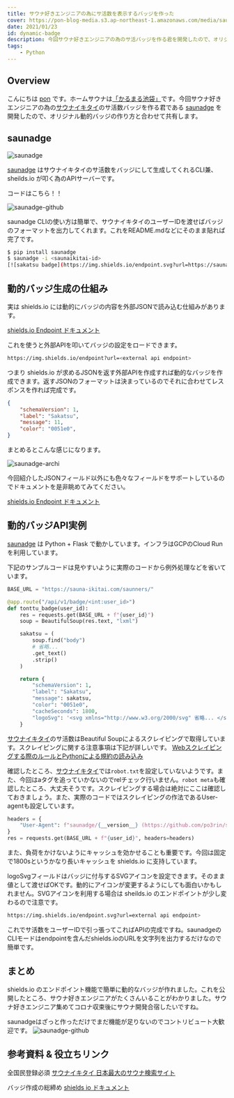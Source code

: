```yaml
---
title: サウナ好きエンジニアの為にサ活数を表示するバッジを作った
cover: https://pon-blog-media.s3.ap-northeast-1.amazonaws.com/media/sauna-dynamic-badge.jpg
date: 2021/01/23
id: dynamic-badge
description: 今回サウナ好きエンジニアの為のサ活バッジを作る君を開発したので、オリジナル動的バッジの作り方と合わせて共有します。
tags:
    - Python
---
```


## Overview

こんにちは [pon](https://twitter.com/po3rin) です。ホームサウナは[「かるまる池袋」](https://sauna-ikitai.com/saunas/6656)です。今回サウナ好きエンジニアの為の[サウナイキタイ](https://sauna-ikitai.com/)のサ活数バッジを作る君である [saunadge](https://github.com/po3rin/saunadge) を開発したので、オリジナル動的バッジの作り方と合わせて共有します。

## saunadge

![saunadge](https://pon-blog-media.s3.ap-northeast-1.amazonaws.com/media/saunadge.png)

[saunadge](https://github.com/po3rin/saunadge) はサウナイキタイのサ活数をバッジにして生成してくれるCLI兼、sheilds.io が叩く為のAPIサーバーです。

コードはこちら！！

![saunadge-github](https://pon-blog-media.s3.ap-northeast-1.amazonaws.com/media/saunadge-github.png)

saunadge CLIの使い方は簡単で、サウナイキタイのユーザーIDを渡せばバッジのフォーマットを出力してくれます。これをREADME.mdなどにそのまま貼れば完了です。

```sh
$ pip install saunadge
$ saunadge -i <saunaikitai-id>
[![sakatsu badge](https://img.shields.io/endpoint.svg?url=https://saunadge-gjqqouyuca-an.a.run.app/api/v1/badge/46531&style=flat-square)](https://sauna-ikitai.com/saunners/46531)
```

## 動的バッジ生成の仕組み

実は shields.io には動的にバッジの内容を外部JSONで読み込む仕組みがあります。

[shields.io Endpoint ドキュメント](https://shields.io/endpoint)

これを使うと外部APIを叩いてバッジの設定をロードできます。

```sh
https://img.shields.io/endpoint?url=<external api endpoint>
```

つまり shields.io が求めるJSONを返す外部APIを作成すれば動的なバッジを作成できます。返すJSONのフォーマットは決まっているのでそれに合わせてレスポンスを作れば完成です。

```json
{
    "schemaVersion": 1,
    "label": "Sakatsu",
    "message": 11,
    "color": "0051e0",
}
```

まとめるとこんな感じになります。

![saunadge-archi](https://pon-blog-media.s3.ap-northeast-1.amazonaws.com/media/saunadge-archi.png)

今回紹介したJSONフィールド以外にも色々なフィールドをサポートしているのでドキュメントを是非眺めてみてください。

[shields.io Endpoint ドキュメント](https://shields.io/endpoint)

## 動的バッジAPI実例

[saunadge](https://github.com/po3rin/saunadge) は Python + Flask で動かしています。インフラはGCPのCloud Runを利用しています。

下記のサンプルコードは見やすいように実際のコードから例外処理などを省いています。

```py
BASE_URL = "https://sauna-ikitai.com/saunners/"

@app.route("/api/v1/badge/<int:user_id>")
def tonttu_badge(user_id):
    res = requests.get(BASE_URL + f"{user_id}")
    soup = BeautifulSoup(res.text, "lxml")

    sakatsu = (
        soup.find("body")
        # 省略... 
        .get_text()
        .strip()
    )

    return {
        "schemaVersion": 1,
        "label": "Sakatsu",
        "message": sakatsu,
        "color": "0051e0",
        "cacheSeconds": 1800,
        "logoSvg": '<svg xmlns="http://www.w3.org/2000/svg" 省略... </svg>',
    }
```

[サウナイキタイ](https://sauna-ikitai.com/)のサ活数はBeautiful Soupによるスクレイピングで取得しています。スクレイピングに関する注意事項は下記が詳しいです。
[Webスクレイピングする際のルールとPythonによる規約の読み込み](https://vaaaaaanquish.hatenablog.com/entry/2017/12/01/064227)

確認したところ、[サウナイキタイ](https://sauna-ikitai.com/)では```robot.txt```を設定していないようです。また、今回はaタグを追っていかないのでrelチェック行いません。```robot meta```も確認したところ、大丈夫そうです。スクレイピングする場合は絶対にここは確認しておきましょう。また、実際のコードではスクレイピングの作法であるUser-agentも設定しています。

```py
headers = {
    "User-Agent": f"saunadge/{__version__} (https://github.com/po3rin/saunadge)"
}
res = requests.get(BASE_URL + f"{user_id}", headers=headers)
```

また、負荷をかけないようにキャッシュを効かせることも重要です。今回は固定で1800sというかなり長いキャッシュを shields.io に支持しています。

logoSvgフィールドはバッジに付与するSVGアイコンを設定できます。そのまま値として渡せばOKです。動的にアイコンが変更するようにしても面白いかもしれません。SVGアイコンを利用する場合は sheilds.io のエンドポイントが少し変わるので注意です。

```sh
https://img.shields.io/endpoint.svg?url=external api endpoint>
```

これでサ活数をユーザーIDで引っ張ってこればAPIの完成ですね。saunadgeのCLIモードはendpointを含んだshields.ioのURLを文字列を出力するだけなので簡単です。

## まとめ

shields.io のエンドポイント機能で簡単に動的なバッジが作れました。これを公開したところ、サウナ好きエンジニアがたくさんいることがわかりました。サウナ好きエンジニア集めてコロナ収束後にサウナ開発合宿したいですね。

saunadgeはざっと作っただけでまだ機能が足りないのでコントリビュート大歓迎です。
![saunadge-github](https://pon-blog-media.s3.ap-northeast-1.amazonaws.com/media/saunadge-github.png)


## 参考資料 & 役立ちリンク

全国民登録必須
[サウナイキタイ 日本最大のサウナ検索サイト](https://sauna-ikitai.com/)

バッジ作成の総締め
[shields io ドキュメント](https://shields.io)
